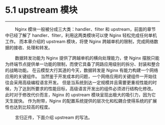 # 5.1 upstream 模块
***

&emsp;&emsp;
Nginx 模块一般被分成三大类：handler、filter 和 upstream，前面的章节中已经了解了 handler、filter，利用这两类模块可以使 Nginx 轻松完成任何单机工作。
而本章介绍的 upstream 模块，将使 Nginx 跨越单机的限制，完成网络数据的接收、处理和转发。

&emsp;&emsp;
数据转发功能为 Nginx 提供了跨越单机的横向处理能力，使 Nginx 摆脱只能为终端节点提供单一功能的限制，而使它具备了网路应用级别的拆分、封装和整合的战略功能。
在云模型大行其道的今天，数据转发是 Nginx 有能力构建一个网络应用的关键组件。
当然鉴于开发成本的问题，一个网络应用的关键组件一开始往往会采用高级编程语言开发。
但是当系统到达一定规模并且需要更重视性能的时候，为了达到所要求的性能目标，高级语言开发出的组件必须进行结构化修改。
此时对于修改代价而言，Nginx 的 upstream 模块呈现出极大的吸引力，因为它天生就快。
作为附带，Nginx 的配置系统提供的层次化和松耦合使得系统的扩展性也达到比较高的程度。

&emsp;&emsp;
言归正传，下面介绍 upstream 的写法。